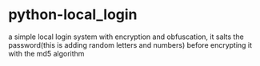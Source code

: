 # python-local_login
a simple local login system with encryption and obfuscation, it salts the password(this is adding random letters and numbers) before encrypting it with the md5 algorithm 
